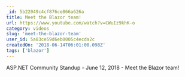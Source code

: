 ```yaml
---
_id: 5b22049c4cf876ce866a626a
title: Meet the Blazor team!
url: https://www.youtube.com/watch?v=CWuIz9khK-o
category: videos
slug: 'meet-the-blazor-team'
user_id: 5a83ce59d6eb0005c4ecda2c
createdOn: '2018-06-14T06:01:00.098Z'
tags: ['blazor']
---
```


ASP.NET Community Standup - June 12, 2018 - Meet the Blazor team!
